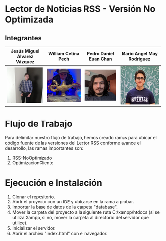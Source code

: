 # Lector de Noticias RSS - Versión No Optimizada

## Integrantes

| Jesús Miguel Álvarez Vázquez | William Cetina Pech           | Pedro Daniel Euan Chan        | Mario Angel May Rodriguez     |
| ------------------------------- | ----------------------------- | ----------------------------- | ----------------------------- |
| ![Jesus.jpeg](./img/Jesus.jpeg)   | ![Willy.jpeg](./img/Willy.jpeg) | ![Pedro.jpeg](./img/Pedro.jpeg) | ![Mario.jpeg](./img/Mario.jpeg) |

# Flujo de Trabajo

Para delimitar nuestro flujo de trabajo, hemos creado ramas para ubicar el código fuente de las versiones del Lector RSS conforme avance el desarrollo, las ramas importantes son:

1. RSS-NoOptimizado
2. OptimizacionCliente

# Ejecución e Instalación

1. Clonar el repositorio.
2. Abrir el proyecto con un IDE y ubicarse en la rama a probar.
3. Importar la base de datos de la carpeta "database".
4. Mover la carpeta del proyecto a la siguiente ruta C:\xampp\htdocs (si se utiliza Xampp, si no, mover la carpeta al directorio del servidor que utilice).
5. Inicializar el servidor.
6. Abrir el archivo "index.html" con el navegador.
